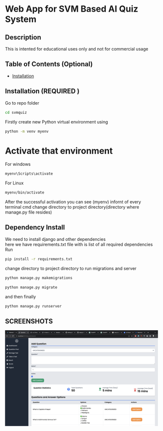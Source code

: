 
# Web App for SVM Based AI Quiz System
## Description

This is intented for educational uses only and not for commercial usage





## Table of Contents (Optional)

- [Installation](#installation)


## Installation (REQUIRED )
Go to repo folder 
```bash
cd svmquiz
```
Firstly create new Python virtual environment using
```bash
python -m venv myenv
```
# Activate that environment
For windows
```bash 
myenv\Scripts\activate
```
For Linux
```bash
myenv/bin/activate
```
After the successful activation you can see (myenv) infornt of every terminal cmd change directory to project directory(directory where manage.py file resides)

## Dependency Install
We need to install django and other dependencies\
here we have requirements.txt file with is list of all required dependencies\
Run  
```bash
pip install -r requirements.txt
```
change directory to project directory to run migrations and server
```bash
python manage.py makemigrations
```

```bash
python manage.py migrate
```
and then finally
```bash
python manage.py runserver
```

## SCREENSHOTS
<!-- ![Login Page](./screenshots/login.png) -->
![Question Pool Page](./screenshots/questionpool.png)
<!-- ![ Page](./screenshots/credentials.png) -->
